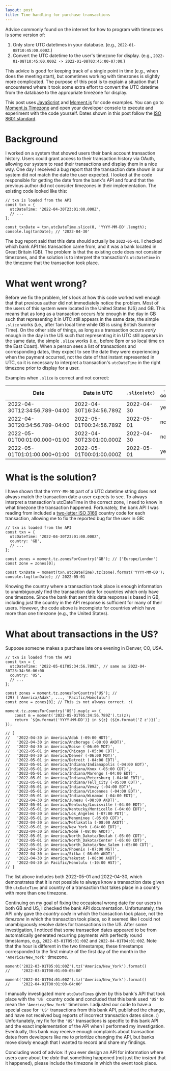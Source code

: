 ```yaml
---
layout: post
title: Time handling for purchase transactions
---
```


Advice commonly found on the internet for how to program with timezones is some
version of:
1. Only store UTC datetimes in your database. (e.g.,
   `2022-01-08T10:45:00.000Z`.)
2. Convert the UTC datetime to the user's timezone for display. (e.g.,
   `2022-01-08T10:45:00.000Z -> 2022-01-08T03:45:00-07:00`.)

This advice is good for keeping track of a single point in time (e.g., when
does the meeting start), but sometimes working with timezones is slightly more
complicated.
The purpose of this post is to explain a situation that I encountered where it
took some extra effort to convert the UTC datetime from the database to the
appropriate timezone for display.

This post uses
[JavaScript](https://en.wikipedia.org/wiki/ECMAScript)
and
[Moment.js](https://momentjs.com/)
for code examples.
You can go to
[Moment.js Timezone](https://momentjs.com/timezone/)
and open your developer console to execute and experiment with the code
yourself.
Dates shown in this post follow the
[ISO 8601 standard](https://en.wikipedia.org/wiki/ISO_8601).

# Background

I worked on a system that showed users their bank account transaction
history. Users could grant access to their transaction history via OAuth,
allowing our system to read their transactions and display them in a nice way.
One day I received a bug report that the transaction date shown in our system
did not match the date the user expected. I looked at the code responsible for
getting the date from the bank's API and found that the previous author did not
consider timezones in their implementation. The existing code looked like this:

```
// txn is loaded from the API
const txn = {
  utcDateTime: '2022-04-30T23:01:00.000Z',
  // ...
};

const txnDate = txn.utcDateTime.slice(0, 'YYYY-MM-DD'.length);
console.log(txnDate); // '2022-04-30'
```

The bug report said that this date should actually be `2022-05-01`.
I checked which bank API this transaction came from, and it was a bank located
in Great Britain (GB). The problem is that the existing code does not consider
timezones, and the solution is to interpret the transaction's `utcDateTime` in
the timezone that the transaction took place.

# What went wrong?

Before we fix the problem, let's look at how this code worked well enough that
that previous author did not immediately notice the problem.
Most of the users of this system were located in the United States (US) and GB.
This means that as long as a transaction occurs _late_ enough in the day in GB
such that representing it in UTC still appears in the same date, the simple
`.slice` works (i.e., after 1am local time while GB is using British Summer
Time).
On the other side of things, as long as a transaction occurs _early_ enough in
the day in the US such that representing it in UTC still appears in the same
date, the simple `.slice` works (i.e., before 8pm or so local time on the East
Coast).
When a person sees a list of transactions and corresponding dates, they expect
to see the date they were experiencing when the payment occurred, not the date
of that instant represented in UTC, so it is necessary to interpret a
transaction's `utcDateTime` in the right timezone prior to display for a user.

Examples when `.slice` is correct and not correct:

| Date                          | Date in UTC              | `.slice(utc)` | `.slice` correct? |
| ----------------------------- | ------------------------ | ------------- | ----------------- |
| 2022-04-30T12:34:56.789-04:00 | 2022-04-30T16:34:56.789Z | 2022-04-30    | yes               |
| 2022-04-30T20:34:56.789-04:00 | 2022-05-01T00:34:56.789Z | 2022-05-01    | no                |
| 2022-05-01T00:01:00.000+01:00 | 2022-04-30T23:01:00.000Z | 2022-04-30    | no                |
| 2022-05-01T01:01:00.000+01:00 | 2022-05-01T00:01:00.000Z | 2022-05-01    | yes               |

# What is the solution?

I have shown that the `YYYY-MM-DD` part of a UTC datetime string does not
always match the transaction date a user expects to see.
To always interpret a transaction's utcDateTime in the correct zone, I need to
know in what timezone the transaction happened.
Fortunately, the bank API I was reading from included a
[two-letter ISO 3166](https://en.wikipedia.org/wiki/ISO_3166-1_alpha-2)
country code for each
transaction, allowing me to fix the reported bug for the user in GB:

```
// txn is loaded from the API
const txn = {
  utcDateTime: '2022-04-30T23:01:00.000Z',
  country: 'GB',
  // ...
};

const zones = moment.tz.zonesForCountry('GB'); // ['Europe/London']
const zone = zones[0];

const txnDate = moment(txn.utcDateTime).tz(zone).format('YYYY-MM-DD');
console.log(txnDate); // 2022-05-01
```

Knowing the country where a transaction took place is enough information to
unambiguously find the transaction date for countries which only have one
timezone.
Since the bank that sent this data response is based in GB,
including just the country in the
API response is sufficient for many of their users.
However, the code above is incomplete for countries which have more than one
timezone (e.g., the United States).

# What about transactions in the US?

Suppose someone makes a purchase late one evening in Denver, CO, USA.

```
// txn is loaded from the API
const txn = {
  utcDateTime: '2022-05-01T05:34:56.789Z', // same as 2022-04-30T23:34:56-06:00
  country: 'US',
  // ...
};

const zones = moment.tz.zonesForCountry('US'); // (29) ['America/Adak', ..., 'Pacific/Honolulu']
const zone = zones[0]; // This is not always correct. :(

moment.tz.zonesForCountry('US').map(z => {
    const m = moment('2022-05-01T05:34:56.789Z').tz(z);
    return `${m.format('YYYY-MM-DD')} in ${z} (${m.format('Z z')})`;
});

// [
//   '2022-04-30 in America/Adak (-09:00 HDT)',
//   '2022-04-30 in America/Anchorage (-08:00 AKDT)',
//   '2022-04-30 in America/Boise (-06:00 MDT)',
//   '2022-05-01 in America/Chicago (-05:00 CDT)',
//   '2022-04-30 in America/Denver (-06:00 MDT)',
//   '2022-05-01 in America/Detroit (-04:00 EDT)',
//   '2022-05-01 in America/Indiana/Indianapolis (-04:00 EDT)',
//   '2022-05-01 in America/Indiana/Knox (-05:00 CDT)',
//   '2022-05-01 in America/Indiana/Marengo (-04:00 EDT)',
//   '2022-05-01 in America/Indiana/Petersburg (-04:00 EDT)',
//   '2022-05-01 in America/Indiana/Tell_City (-05:00 CDT)',
//   '2022-05-01 in America/Indiana/Vevay (-04:00 EDT)',
//   '2022-05-01 in America/Indiana/Vincennes (-04:00 EDT)',
//   '2022-05-01 in America/Indiana/Winamac (-04:00 EDT)',
//   '2022-04-30 in America/Juneau (-08:00 AKDT)',
//   '2022-05-01 in America/Kentucky/Louisville (-04:00 EDT)',
//   '2022-05-01 in America/Kentucky/Monticello (-04:00 EDT)',
//   '2022-04-30 in America/Los_Angeles (-07:00 PDT)',
//   '2022-05-01 in America/Menominee (-05:00 CDT)',
//   '2022-04-30 in America/Metlakatla (-08:00 AKDT)',
//   '2022-05-01 in America/New_York (-04:00 EDT)',
//   '2022-04-30 in America/Nome (-08:00 AKDT)',
//   '2022-05-01 in America/North_Dakota/Beulah (-05:00 CDT)',
//   '2022-05-01 in America/North_Dakota/Center (-05:00 CDT)',
//   '2022-05-01 in America/North_Dakota/New_Salem (-05:00 CDT)',
//   '2022-04-30 in America/Phoenix (-07:00 MST)',
//   '2022-04-30 in America/Sitka (-08:00 AKDT)',
//   '2022-04-30 in America/Yakutat (-08:00 AKDT)',
//   '2022-04-30 in Pacific/Honolulu (-10:00 HST)',
// ]
```

The list above includes both 2022-05-01 and 2022-04-30, which demonstrates that
it is not possible to always know a transaction date given the `utcDateTime` and
country of a transaction that takes place in a country with more than one
timezone.

Continuing on my goal of fixing the occasional wrong date for our users in both
GB and US, I checked the bank API documentation.
Unfortunately, the API only gave the _country code_ in which the transaction
took place, not the _timezone_ in which the transaction took place, so it
seemed like I could not unambiguously resolve dates for transactions in the US.
After some investigation, I noticed that some transaction dates appeared to be
from automatically generated recurring payments with perfectly round
timestamps, e.g.,
`2022-03-01T05:01:00Z` and
`2022-04-01T04:01:00Z`.
Note that the hour is different in the two timestamps; these timestamps
corresponded to the first minute of the first day of the month in the
`'America/New_York'` timezone.

```
moment('2022-03-01T05:01:00Z').tz('America/New_York').format()
//     '2022-03-01T00:01:00-05:00'

moment('2022-04-01T04:01:00Z').tz('America/New_York').format()
//     '2022-04-01T00:01:00-04:00'
```

I manually investigated more `utcDateTimes` given by this bank's API that took
place with the `'US'` country code and concluded that this bank used `'US'` to
mean the `'America/New_York'` timezone.
I adjusted our code to have a special case for `'US'` transactions from this
bank API, published the change, and have not received bug reports of incorrect
transaction dates since. :)
Unfortunately, my fix for the `'US'` transactions is specific to this bank API
and the exact implementation of the API when I performed my investigation.
Eventually, this bank may receive enough complaints about transaction dates
from developers like me to prioritize changing the API, but banks move slowly
enough that I wanted to record and share my findings.

Concluding word of advice: if you ever design an API for information where
users care about the _date_ that something happened (not just the _instant_
that it happened), please include the timezone in which the event took place.
